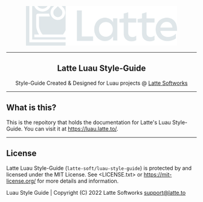 <p align=center><a href="https://latte.to" target="_blank"><img width="400" src="assets/latte-banner.svg"></a></p>
<hr>
<h2 align=center>Latte Luau Style-Guide</h2>
<p align=center>Style-Guide Created & Designed for Luau projects @ <a href="https://latte.to" target="_blank">Latte Softworks</a></p>
<hr>

## What is this?
This is the repoitory that holds the documentation for Latte's Luau Style-Guide. You can visit it at <https://luau.latte.to/>.

<hr>

## License
Latte Luau Style-Guide (`latte-soft/luau-style-guide`) is protected by and licensed under the MIT License. See <LICENSE.txt> or <https://mit-license.org/> for more details and information.

Luau Style Guide | Copyright (C) 2022 Latte Softworks <support@latte.to>
